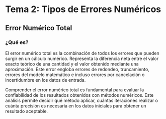 # Tema 2: Tipos de Errores Numéricos
## Error Numérico Total

### ¿Qué es?

El error numérico total es la combinación de todos los errores que pueden surgir en un cálculo numérico. Representa la diferencia neta entre el valor exacto teórico de una cantidad y el valor obtenido mediante una aproximación. Este error engloba errores de redondeo, truncamiento, errores del modelo matemático e incluso errores por cancelación o incertidumbre en los datos de entrada.

Comprender el error numérico total es fundamental para evaluar la confiabilidad de los resultados obtenidos con métodos numéricos. Este análisis permite decidir qué método aplicar, cuántas iteraciones realizar o cuánta precisión es necesaria en los datos iniciales para obtener un resultado aceptable.
